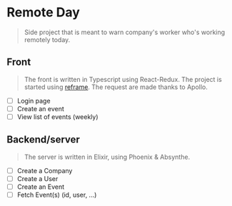 # Remote Day
> Side project that is meant to warn company's worker who's working remotely today.

## Front
> The front is written in Typescript using React-Redux. The project is started using [reframe](https://github.com/reframejs/reframe).
> The request are made thanks to Apollo.

- [ ] Login page
- [ ] Create an event
- [ ] View list of events (weekly)

## Backend/server
> The server is written in Elixir, using Phoenix & Absynthe.
- [ ] Create a Company
- [ ] Create a User
- [ ] Create an Event
- [ ] Fetch Event(s) (id, user, ...)
